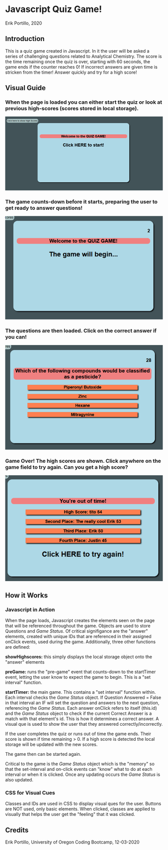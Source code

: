 # Javascript Quiz Game!

Erik Portillo, 2020

## Introduction

This is a quiz game created in Javascript. In it the user will be asked a series of challenging questions related to Analytical Chemistry. The score is the time remaining once the quiz is over, starting with 60 seconds, the game ends if the counter reaches 0! If incorrect answers are given time is stricken from the timer! Answer quickly and try for a high score!

## Visual Guide

### When the page is loaded you can either start the quiz or look at previous high-scores (scores stored in local storage).

![initial loaded page](assets/images/on-load.PNG)


### The game counts-down before it starts, preparing the user to get ready to answer questions!

![getting ready for quiz](assets/images/game-initiated.PNG)


### The questions are then loaded. Click on the correct answer if you can!

![initial loaded page](assets/images/game-running.PNG)


### Game Over! The high scores are shown. Click anywhere on the game field to try again. Can you get a high score?

![initial loaded page](assets/images/game-over.PNG)


## How it Works

### Javascript in Action

When the page loads, Javascript creates the elements seen on the page that will be referenced throughout the game. Objects are used to store Questions and *Game Status*. Of critical signifigance are the "answer" elements, created with unique IDs that are referenced in their assigned onClick events, used during the game. Additionally, three other functions are defined:

**showHighscores:** this simply displays the local storage object onto the "answer" elements

**preGame:** runs the "pre-game" event that counts-down to the startTimer event, letting the user know to expect the game to begin. This is a "set interval" function.

**startTimer:** the main game. This contains a "set interval" function within. Each interval checks the *Game Status* object. If Question Answered = False in that interval an IF will set the question and answers to the next question, referencing the *Game Status*. Each answer onClick refers to itself (this.id) and the *Game Status* object to check if the current Correct Answer is a match with that element's id. This is how it determines a correct answer. A visual que is used to show the user that they answered correctly/incorrectly.

If the user completes the quiz or runs out of time the game ends. Their score is shown if time remaining > 0. If a high score is detected the local storage will be updated with the new scores.

The game then can be started again.

Critical to the game is the *Game Status* object which is the "memory" so that the set-interval and on-click events can "know" what to do at each interval or when it is clicked. Once any updating occurs the *Game Status* is also updated.

### CSS for Visual Cues

Classes and IDs are used in CSS to display visual ques for the user. Buttons are NOT used, only basic elements. When clicked, classes are applied to visually that helps the user get the "feeling" that it was clicked.

## Credits

Erik Portillo,
University of Oregon Coding Bootcamp,
12-03-2020